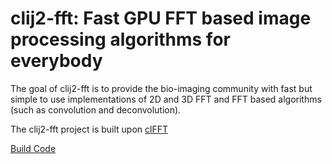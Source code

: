 # clij2-fft: Fast GPU FFT based image processing algorithms for everybody

The goal of clij2-fft is to provide the bio-imaging community with fast but simple to use implementations of 2D and 3D FFT and FFT based algorithms (such as convolution and deconvolution). 

The clij2-fft project is built upon [clFFT](https://github.com/arrayfire/clFFT)  

[Build Code](https://clij.github.io/clij2-fft/docs/buildlibs/build)
